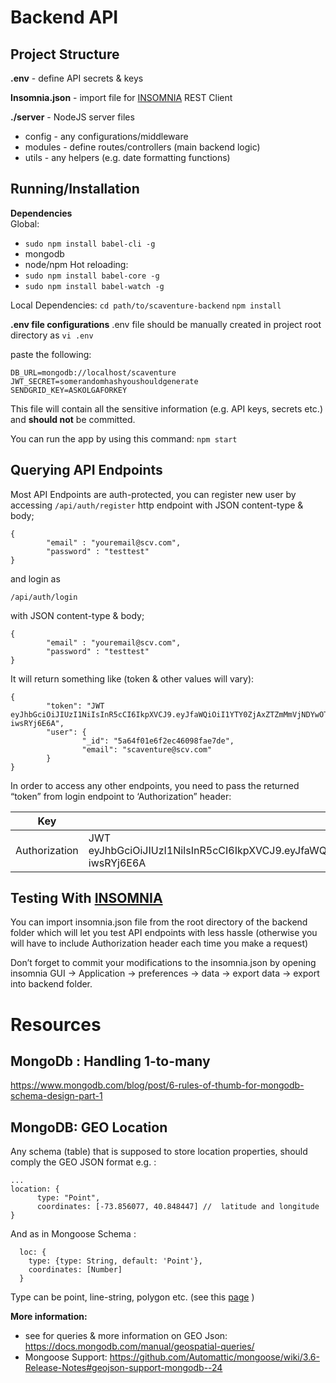 

# Backend API

## Project Structure

**.env** - define API secrets & keys 

**Insomnia.json** - import file for [INSOMNIA](https://insomnia.rest/)  REST Client 

**./server** - NodeJS server files

- config  - any configurations/middleware
- modules - define routes/controllers (main backend logic)
- utils   - any helpers (e.g. date formatting functions)

## Running/Installation

**Dependencies**  
Global: 

- `sudo npm install babel-cli -g` 
- mongodb
- node/npm
Hot reloading: 
- `sudo npm install babel-core -g`  
- `sudo npm install babel-watch -g`

Local Dependencies: 
`cd path/to/scaventure-backend`
`npm install` 

**.env file configurations**
.env file should be manually created in project root directory as 
`vi .env` 

paste the following:

    DB_URL=mongodb://localhost/scaventure
    JWT_SECRET=somerandomhashyoushouldgenerate
    SENDGRID_KEY=ASKOLGAFORKEY

This file will contain all the sensitive information (e.g. API keys, secrets etc.) and **should not** be committed. 

You can run the app by using this command: 
`npm start` 


## Querying API Endpoints

Most API Endpoints are auth-protected, you can register new user by accessing
`/api/auth/register` http endpoint 
with JSON content-type & body;


    {
            "email" : "youremail@scv.com",
            "password" : "testtest"
    }

and login as 

    /api/auth/login

with JSON content-type & body;


    {
            "email" : "youremail@scv.com",
            "password" : "testtest"
    }

It will return something like (token & other values will vary): 

    {
            "token": "JWT eyJhbGciOiJIUzI1NiIsInR5cCI6IkpXVCJ9.eyJfaWQiOiI1YTY0ZjAxZTZmMmVjNDYwOThmYWU3ZGUiLCJlbWFpbCI6InNjYXZlbnR1cmVAc2N2LmNvbSIsImlhdCI6MTUxNjU3NTM0MSwiZXhwIjoxNTE2NTg1NDIxfQ.chqfMcUH1UuIyS9nuCmP6mfDyC1gtyg1-iwsRYj6E6A",
            "user": {
                    "_id": "5a64f01e6f2ec46098fae7de",
                    "email": "scaventure@scv.com"
            }
    }

In order to access any other endpoints, you need to pass the returned “token” from login endpoint to ‘Authorization” header:

| Key           | Value                                                                                                                                                                                                                   |
| ------------- | ----------------------------------------------------------------------------------------------------------------------------------------------------------------------------------------------------------------------- |
| Authorization | JWT eyJhbGciOiJIUzI1NiIsInR5cCI6IkpXVCJ9.eyJfaWQiOiI1YTY0ZjAxZTZmMmVjNDYwOThmYWU3ZGUiLCJlbWFpbCI6InNjYXZlbnR1cmVAc2N2LmNvbSIsImlhdCI6MTUxNjU3NTM0MSwiZXhwIjoxNTE2NTg1NDIxfQ.chqfMcUH1UuIyS9nuCmP6mfDyC1gtyg1-iwsRYj6E6A |



## Testing With [INSOMNIA](https://insomnia.rest/) 

You can import insomnia.json file from the root directory of the backend folder which will let you test API endpoints with less hassle (otherwise you will have to include Authorization header each time you make a request)

Don’t forget to commit your modifications to the insomnia.json by opening insomnia GUI → Application → preferences → data → export data → export into backend folder.


# Resources
## MongoDb : Handling 1-to-many

https://www.mongodb.com/blog/post/6-rules-of-thumb-for-mongodb-schema-design-part-1

## MongoDB: GEO Location

Any schema (table) that is supposed to store location properties, should comply the GEO JSON format e.g. :


    ...
    location: {
          type: "Point",
          coordinates: [-73.856077, 40.848447] //  latitude and longitude
    }

And as in Mongoose Schema :

      loc: { 
        type: {type: String, default: 'Point'}, 
        coordinates: [Number] 
      }

Type can be point, line-string, polygon etc. (see this [page](https://docs.mongodb.com/manual/reference/geojson/) )

**More information:**

- see for queries & more information on GEO Json: https://docs.mongodb.com/manual/geospatial-queries/ 
- Mongoose Support: https://github.com/Automattic/mongoose/wiki/3.6-Release-Notes#geojson-support-mongodb--24
